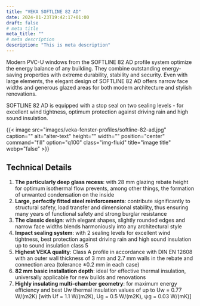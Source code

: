 ```yaml
---
title: "VEKA SOFTLINE 82 AD"
date: 2024-01-23T19:42:17+01:00
draft: false
# meta title
meta_title: ""
# meta description
description: "This is meta description"
---
```

Modern PVC-U windows from the SOFTLINE 82 AD profile system optimize the energy balance of any building. They combine outstanding energy-saving properties with extreme durability, stability and security. Even with large elements, the elegant design of SOFTLINE 82 AD offers narrow face widths and generous glazed areas for both modern architecture and stylish renovations.

SOFTLINE 82 AD is equipped with a stop seal on two sealing levels - for excellent wind tightness, optimum protection against driving rain and high sound insulation.

{{< image src="images/veka-fenster-profiles/softline-82-ad.jpg" caption="" alt="alter-text" height="" width="" position="center" command="fill" option="q100" class="img-fluid" title="image title"  webp="false" >}}

## Technical Details

1. **The particularly deep glass recess**: with 28 mm glazing rebate height for optimum isothermal flow prevents, among other things, the formation of unwanted condensation on the inside
2. **Large, perfectly fitted steel reinforcements**: contribute significantly to structural safety, load transfer and dimensional stability, thus ensuring many years of functional safety and strong burglar resistance
3. **The classic design**: with elegant shapes, slightly rounded edges and narrow face widths blends harmoniously into any architectural style
4. **Impact sealing system**: with 2 sealing levels for excellent wind tightness, best protection against driving rain and high sound insulation up to sound insulation class 5
5. **Highest VEKA quality**: Class A profile in accordance with DIN EN 12608 with an outer wall thickness of 3 mm and 2.7 mm walls in the rebate and connection area (tolerance ±0.2 mm in each case)
6. **82 mm basic installation depth**: ideal for effective thermal insulation, universally applicable for new builds and renovations
7. **Highly insulating multi-chamber geometry**: for maximum energy efficiency and best Uw thermal insulation values of up to Uw = 0.77 W/(m2K) [with Uf = 1.1 W/(m2K), Ug = 0.5 W/(m2K), ψg = 0.03 W/(mK)]

